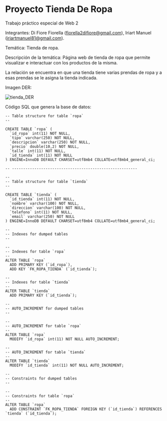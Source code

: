 # Proyecto Tienda De Ropa

Trabajo práctico especial de Web 2

Integrantes: Di Fiore Fiorella (fiorella2difiore@gmail.com), Iriart Manuel (iriartmanuel81@gmail.com).

Temática: Tienda de ropa.

Descripción de la temática: Página web de tienda de ropa que permite visualizar e interactuar con los productos de la misma.

La relación se encuentra en que una tienda tiene varias prendas de ropa y a esas prendas se le asigna la tienda indicada.

Imagen DER:

![tienda_DER](https://github.com/fiorelladifiore/proyectoTiendaDeRopa/assets/166234882/dcec315e-769b-45e3-8d53-8cc23eb617d6)

Código SQL que genera la base de datos:
```
-- Table structure for table `ropa`
--

CREATE TABLE `ropa` (
  `id_ropa` int(11) NOT NULL,
  `tipo` varchar(250) NOT NULL,
  `descripcion` varchar(250) NOT NULL,
  `precio` double(10,2) NOT NULL,
  `talle` int(11) NOT NULL,
  `id_tienda` int(11) NOT NULL
) ENGINE=InnoDB DEFAULT CHARSET=utf8mb4 COLLATE=utf8mb4_general_ci;

-- --------------------------------------------------------

--
-- Table structure for table `tienda`
--

CREATE TABLE `tienda` (
  `id_tienda` int(11) NOT NULL,
  `nombre` varchar(100) NOT NULL,
  `direccion` varchar(100) NOT NULL,
  `telefono` int(11) NOT NULL,
  `email` varchar(250) NOT NULL
) ENGINE=InnoDB DEFAULT CHARSET=utf8mb4 COLLATE=utf8mb4_general_ci;

--
-- Indexes for dumped tables
--

--
-- Indexes for table `ropa`
--
ALTER TABLE `ropa`
  ADD PRIMARY KEY (`id_ropa`),
  ADD KEY `FK_ROPA_TIENDA` (`id_tienda`);

--
-- Indexes for table `tienda`
--
ALTER TABLE `tienda`
  ADD PRIMARY KEY (`id_tienda`);

--
-- AUTO_INCREMENT for dumped tables
--

--
-- AUTO_INCREMENT for table `ropa`
--
ALTER TABLE `ropa`
  MODIFY `id_ropa` int(11) NOT NULL AUTO_INCREMENT;

--
-- AUTO_INCREMENT for table `tienda`
--
ALTER TABLE `tienda`
  MODIFY `id_tienda` int(11) NOT NULL AUTO_INCREMENT;

--
-- Constraints for dumped tables
--

--
-- Constraints for table `ropa`
--
ALTER TABLE `ropa`
  ADD CONSTRAINT `FK_ROPA_TIENDA` FOREIGN KEY (`id_tienda`) REFERENCES `tienda` (`id_tienda`);
```
